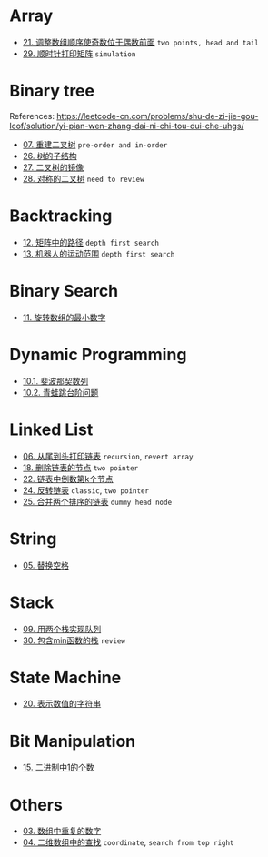 # Array
* [21\. 调整数组顺序使奇数位于偶数前面](problems/21_exchange.py)  `two points, head and tail`
* [29\. 顺时针打印矩阵](problems/29_spiral_order.py) `simulation`

# Binary tree
References:
https://leetcode-cn.com/problems/shu-de-zi-jie-gou-lcof/solution/yi-pian-wen-zhang-dai-ni-chi-tou-dui-che-uhgs/

* [07\. 重建二叉树](problems/07_build_tree.py)  `pre-order and in-order`
* [26\. 树的子结构](problems/26_is_sub_structure.py)
* [27\. 二叉树的镜像](problems/27_mirror_tree.py)
* [28\. 对称的二叉树](problems/28_is_symmetric.py)  `need to review`

# Backtracking
* [12\. 矩阵中的路径](problems/12_exist.py)  `depth first search`
* [13\. 机器人的运动范围](problems/13_moving_count.py)  `depth first search`


# Binary Search
* [11\. 旋转数组的最小数字](problems/11_min_array.py)

# Dynamic Programming
* [10.1\. 斐波那契数列](problems/10_I_fib.py)
* [10.2\. 青蛙跳台阶问题](problems/10_II_num_ways.py)

# Linked List
* [06\. 从尾到头打印链表](problems/06_reverse_print.py) `recursion`, `revert array`
* [18\. 删除链表的节点](problems/18_delete_node.py)  `two pointer`
* [22\. 链表中倒数第k个节点](problems/22_get_Kth_from_end.py)
* [24\. 反转链表](problems/24_reverse_list.py)  `classic`, `two pointer`
* [25\. 合并两个排序的链表](problems/25_merge_two_lists.py)  `dummy head node`

# String
* [05\. 替换空格](problems/05_replace_space.py)

# Stack
* [09\. 用两个栈实现队列](problems/09_two_stack_to_queue.py)
* [30\. 包含min函数的栈](problems/30_min_stack.py)  `review`

# State Machine
* [20\. 表示数值的字符串](problems/20_is_number.py)

# Bit Manipulation
* [15\. 二进制中1的个数](problems/15_hamming_weight.py)

# Others
* [03\. 数组中重复的数字](problems/03_find_repeat_number.py)
* [04\. 二维数组中的查找](problems/04_find_number_in_2D_array.py)  `coordinate`, `search from top right`